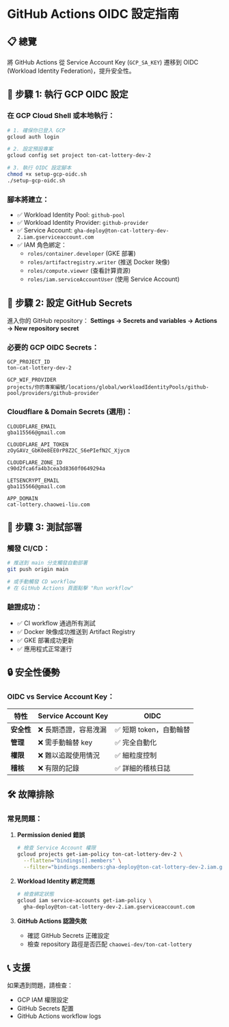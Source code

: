 # GitHub Actions OIDC 設定指南

## 📋 總覽

將 GitHub Actions 從 Service Account Key (`GCP_SA_KEY`) 遷移到 OIDC (Workload Identity Federation)，提升安全性。

## 🔧 步驟 1: 執行 GCP OIDC 設定

### 在 GCP Cloud Shell 或本地執行：

```bash
# 1. 確保你已登入 GCP
gcloud auth login

# 2. 設定預設專案
gcloud config set project ton-cat-lottery-dev-2

# 3. 執行 OIDC 設定腳本
chmod +x setup-gcp-oidc.sh
./setup-gcp-oidc.sh
```

### 腳本將建立：
- ✅ Workload Identity Pool: `github-pool`
- ✅ Workload Identity Provider: `github-provider`
- ✅ Service Account: `gha-deploy@ton-cat-lottery-dev-2.iam.gserviceaccount.com`
- ✅ IAM 角色綁定：
  - `roles/container.developer` (GKE 部署)
  - `roles/artifactregistry.writer` (推送 Docker 映像)
  - `roles/compute.viewer` (查看計算資源)
  - `roles/iam.serviceAccountUser` (使用 Service Account)

## 🔑 步驟 2: 設定 GitHub Secrets

進入你的 GitHub repository：
**Settings → Secrets and variables → Actions → New repository secret**

### 必要的 GCP OIDC Secrets：
```
GCP_PROJECT_ID
ton-cat-lottery-dev-2

GCP_WIF_PROVIDER  
projects/你的專案編號/locations/global/workloadIdentityPools/github-pool/providers/github-provider
```

### Cloudflare & Domain Secrets (選用)：
```
CLOUDFLARE_EMAIL
gba115566@gmail.com

CLOUDFLARE_API_TOKEN
zOyGAVz_GbK0e8EE0rP8Z2C_S6ePIefN2C_Xjycm

CLOUDFLARE_ZONE_ID
c90d2fca6fa4b3cea3d8360f0649294a

LETSENCRYPT_EMAIL
gba115566@gmail.com

APP_DOMAIN
cat-lottery.chaowei-liu.com
```

## 🚀 步驟 3: 測試部署

### 觸發 CI/CD：
```bash
# 推送到 main 分支觸發自動部署
git push origin main

# 或手動觸發 CD workflow
# 在 GitHub Actions 頁面點擊 "Run workflow"
```

### 驗證成功：
- ✅ CI workflow 通過所有測試
- ✅ Docker 映像成功推送到 Artifact Registry  
- ✅ GKE 部署成功更新
- ✅ 應用程式正常運行

## 🔒 安全性優勢

### OIDC vs Service Account Key：

| 特性 | Service Account Key | OIDC |
|------|-------------------|------|
| **安全性** | ❌ 長期憑證，容易洩漏 | ✅ 短期 token，自動輪替 |
| **管理** | ❌ 需手動輪替 key | ✅ 完全自動化 |
| **權限** | ❌ 難以追蹤使用情況 | ✅ 細粒度控制 |
| **稽核** | ❌ 有限的記錄 | ✅ 詳細的稽核日誌 |

## 🛠 故障排除

### 常見問題：

1. **Permission denied 錯誤**
   ```bash
   # 檢查 Service Account 權限
   gcloud projects get-iam-policy ton-cat-lottery-dev-2 \
     --flatten="bindings[].members" \
     --filter="bindings.members:gha-deploy@ton-cat-lottery-dev-2.iam.gserviceaccount.com"
   ```

2. **Workload Identity 綁定問題**
   ```bash
   # 檢查綁定狀態
   gcloud iam service-accounts get-iam-policy \
     gha-deploy@ton-cat-lottery-dev-2.iam.gserviceaccount.com
   ```

3. **GitHub Actions 認證失敗**
   - 確認 GitHub Secrets 正確設定
   - 檢查 repository 路徑是否匹配 `chaowei-dev/ton-cat-lottery`

## 📞 支援

如果遇到問題，請檢查：
- GCP IAM 權限設定
- GitHub Secrets 配置
- GitHub Actions workflow logs